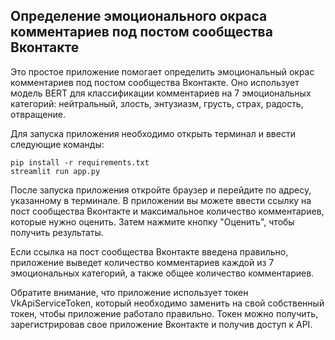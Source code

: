 ## Определение эмоционального окраса комментариев под постом сообщества Вконтакте

Это простое приложение помогает определить эмоциональный окрас комментариев под постом сообщества Вконтакте. Оно использует модель BERT для классификации комментариев на 7 эмоциональных категорий: нейтральный, злость, энтузиазм, грусть, страх, радость, отвращение.

Для запуска приложения необходимо открыть терминал и ввести следующие команды:

```
pip install -r requirements.txt
streamlit run app.py
```

После запуска приложения откройте браузер и перейдите по адресу, указанному в терминале. В приложении вы можете ввести ссылку на пост сообщества Вконтакте и максимальное количество комментариев, которые нужно оценить. Затем нажмите кнопку "Оценить", чтобы получить результаты.

Если ссылка на пост сообщества Вконтакте введена правильно, приложение выведет количество комментариев каждой из 7 эмоциональных категорий, а также общее количество комментариев.

Обратите внимание, что приложение использует токен VkApiServiceToken, который необходимо заменить на свой собственный токен, чтобы приложение работало правильно. Токен можно получить, зарегистрировав свое приложение Вконтакте и получив доступ к API.
